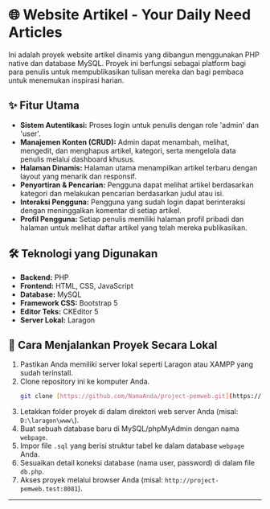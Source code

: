 # 🌐 Website Artikel - Your Daily Need Articles

Ini adalah proyek website artikel dinamis yang dibangun menggunakan PHP native dan database MySQL. Proyek ini berfungsi sebagai platform bagi para penulis untuk mempublikasikan tulisan mereka dan bagi pembaca untuk menemukan inspirasi harian.

## ✨ Fitur Utama

* **Sistem Autentikasi:** Proses login untuk penulis dengan role 'admin' dan 'user'.
* **Manajemen Konten (CRUD):** Admin dapat menambah, melihat, mengedit, dan menghapus artikel, kategori, serta mengelola data penulis melalui dashboard khusus.
* **Halaman Dinamis:** Halaman utama menampilkan artikel terbaru dengan layout yang menarik dan responsif.
* **Penyortiran & Pencarian:** Pengguna dapat melihat artikel berdasarkan kategori dan melakukan pencarian berdasarkan judul atau isi.
* **Interaksi Pengguna:** Pengguna yang sudah login dapat berinteraksi dengan meninggalkan komentar di setiap artikel.
* **Profil Pengguna:** Setiap penulis memiliki halaman profil pribadi dan halaman untuk melihat daftar artikel yang telah mereka publikasikan.

## 🛠️ Teknologi yang Digunakan

* **Backend:** PHP
* **Frontend:** HTML, CSS, JavaScript
* **Database:** MySQL
* **Framework CSS:** Bootstrap 5
* **Editor Teks:** CKEditor 5
* **Server Lokal:** Laragon


## 🚀 Cara Menjalankan Proyek Secara Lokal

1.  Pastikan Anda memiliki server lokal seperti Laragon atau XAMPP yang sudah terinstall.
2.  Clone repository ini ke komputer Anda.
    ```bash
    git clone [https://github.com/NamaAnda/project-pemweb.git](https://github.com/NamaAnda/project-pemweb.git)
    ```
3.  Letakkan folder proyek di dalam direktori web server Anda (misal: `D:\laragon\www\`).
4.  Buat sebuah database baru di MySQL/phpMyAdmin dengan nama `webpage`.
5.  Impor file `.sql` yang berisi struktur tabel ke dalam database `webpage` Anda.
6.  Sesuaikan detail koneksi database (nama user, password) di dalam file `db.php`.
7.  Akses proyek melalui browser Anda (misal: `http://project-pemweb.test:8081`).

---
